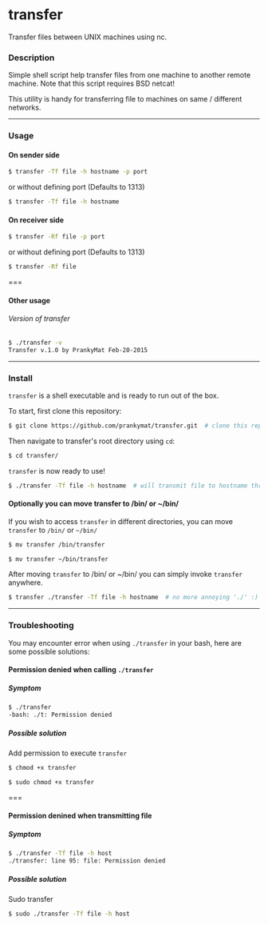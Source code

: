 # transfer
Transfer files between UNIX machines using nc.

### Description
Simple shell script help transfer files from one machine to another remote machine. Note that this script requires BSD netcat!

This utility is handy for transferring file to machines on same / different networks.

---

### Usage
#### On sender side
```bash
$ transfer -Tf file -h hostname -p port
```
or without defining port (Defaults to 1313)
```bash
$ transfer -Tf file -h hostname
```

#### On receiver side
```bash
$ transfer -Rf file -p port
```
or without defining port (Defaults to 1313)
```bash
$ transfer -Rf file
```

===

#### Other usage

###### Version of transfer
```bash
$ ./transfer -v
Transfer v.1.0 by PrankyMat Feb-20-2015
```
---

### Install
```transfer``` is a shell executable and is ready to run out of the box.

To start, first clone this repository:
```bash
$ git clone https://github.com/prankymat/transfer.git  # clone this repo
```

Then navigate to transfer's root directory using ```cd```:
```bash
$ cd transfer/
```

```transfer``` is now ready to use!

```bash
$ ./transfer -Tf file -h hostname  # will transmit file to hostname through port 1313
```

#### Optionally you can move transfer to /bin/ or ~/bin/
If you wish to access ```transfer``` in different directories,
you can move ```transfer``` to ```/bin/``` or ```~/bin/```

```bash
$ mv transfer /bin/transfer
```

```bash
$ mv transfer ~/bin/transfer
```

After moving ```transfer``` to /bin/ or ~/bin/ you can simply invoke ```transfer``` anywhere.
```bash
$ transfer ./transfer -Tf file -h hostname  # no more annoying './' :)
```

---

### Troubleshooting
You may encounter error when using ```./transfer``` in your bash, here are some possible solutions:

#### Permission denied when calling ```./transfer```
##### Symptom
```bash
$ ./transfer
-bash: ./t: Permission denied
```
##### Possible solution
Add permission to execute ```transfer```
```bash
$ chmod +x transfer
```
```bash
$ sudo chmod +x transfer
```
===

#### Permission denined when transmitting file
##### Symptom
```bash
$ ./transfer -Tf file -h host
./transfer: line 95: file: Permission denied
```
##### Possible solution
Sudo transfer
```bash
$ sudo ./transfer -Tf file -h host
```
